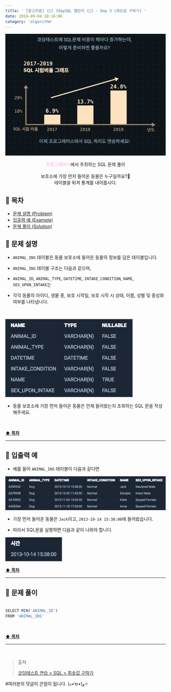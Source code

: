 ```yaml
---
title: ' [알고리즘] (👀) 7daySQL 챌린지 (👀) - Day 3 (최솟값 구하기) '
date: 2019-09-04 10:16:00
category: 'algorithm'
---
```


![](../../../../../assets/algorithm/programmers/sql/programmers.sql.logo.png)

<center><strong style="color:#fbc2eb">프로그래머스</strong>에서 주최하는 SQL 문제 풀이</center>

<br />

<center>보호소에 가장 먼저 들어온 동물은 누구일까요?🤔<br />테이블을 뒤져 통계를 내어봅시다.</center>

## **💎 목차**
  * [문제 설명 (Problem)](#-문제-설명)
  * [입출력 예 (Example)](#-입출력-예)
  * [문제 풀이 (Solution)](#-문제-풀이)

## **📕 문제 설명**

- `ANIMAL_INS` 테이블은 동물 보호소에 들어온 동물의 정보를 담은 테이블입니다.

- `ANIMAL_INS` 테이블 구조는 다음과 같으며,

- `ANIMAL_ID`, `ANIMAL_TYPE`, `DATETIME`, `INTAKE_CONDITION`, `NAME`, `SEX_UPON_INTAKE`는

- 각각 동물의 아이디, 생물 종, 보호 시작일, 보호 시작 시 상태, 이름, 성별 및 중성화 여부를 나타냅니다.

<br />

![](../../../../../assets/algorithm/programmers/sql/programmers.sql.table.png)
<br />

- 동물 보호소에 가장 먼저 들어온 동물은 언제 들어왔는지 조회하는 SQL 문을 작성해주세요.

<br />

**[⬆ 목차](#-목차)**

---

## **📙 입출력 예**

- 예를 들어 `ANIMAL_INS` 테이블이 다음과 같다면

![](../../../../../assets/algorithm/programmers/sql/programmers.sql.5-1.example.png)
<br />

- 가장 먼저 들어온 동물은 `Jack`이고, `2013-10-14 15:38:00`에 들어왔습니다.

- 따라서 SQL문을 실행하면 다음과 같이 나와야 합니다.

![](../../../../../assets/algorithm/programmers/sql/programmers.sql.5-2.example.png)
<br />

**[⬆ 목차](#-목차)**

---

## **📘 문제 풀이**

```js

SELECT MIN('ANIMAL_ID')
FROM 'ANIMAL_INS'

```

<br />

**[⬆ 목차](#-목차)**

---

<br />

> 출처
>
> <a href="https://programmers.co.kr/learn/courses/30/lessons/59038" target="_blank">코딩테스트 연습 > SQL > 최솟값 구하기</a>

#여러분의 댓글이 큰힘이 됩니다. (๑•̀ㅂ•́)و✧

